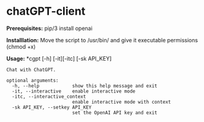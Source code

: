 # chatGPT-client

**Prerequisites:** pip/3 install openai

**Installlation:** Move the script to /usr/bin/ and give it executable permissions (chmod +x)

**Usage:** *cgpt [-h] [-it][-itc] [-sk API_KEY]
```
Chat with ChatGPT.

optional arguments:
  -h, --help            show this help message and exit
  -it, --interactive    enable interactive mode
  -itc, --interactive_context
                        enable interactive mode with context
  -sk API_KEY, --setkey API_KEY
                        set the OpenAI API key and exit
```
